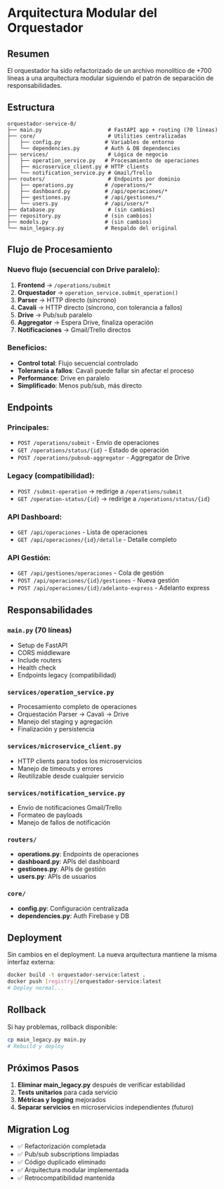 # Arquitectura Modular del Orquestador

## Resumen
El orquestador ha sido refactorizado de un archivo monolítico de +700 líneas a una arquitectura modular siguiendo el patrón de separación de responsabilidades.

## Estructura

```
orquestador-service-0/
├── main.py                     # FastAPI app + routing (70 líneas)
├── core/                       # Utilities centralizadas
│   ├── config.py              # Variables de entorno
│   └── dependencies.py        # Auth & DB dependencies
├── services/                   # Lógica de negocio
│   ├── operation_service.py   # Procesamiento de operaciones
│   ├── microservice_client.py # HTTP clients
│   └── notification_service.py # Gmail/Trello
├── routers/                    # Endpoints por dominio
│   ├── operations.py          # /operations/*
│   ├── dashboard.py           # /api/operaciones/*
│   ├── gestiones.py           # /api/gestiones/*
│   └── users.py               # /api/users/*
├── database.py                 # (sin cambios)
├── repository.py              # (sin cambios)
├── models.py                  # (sin cambios)
└── main_legacy.py             # Respaldo del original
```

## Flujo de Procesamiento

### Nuevo flujo (secuencial con Drive paralelo):
1. **Frontend** → `/operations/submit` 
2. **Orquestador** → `operation_service.submit_operation()`
3. **Parser** → HTTP directo (síncrono)
4. **Cavali** → HTTP directo (síncrono, con tolerancia a fallos)
5. **Drive** → Pub/sub paralelo
6. **Aggregator** → Espera Drive, finaliza operación
7. **Notificaciones** → Gmail/Trello directos

### Beneficios:
- **Control total**: Flujo secuencial controlado
- **Tolerancia a fallos**: Cavali puede fallar sin afectar el proceso
- **Performance**: Drive en paralelo
- **Simplificado**: Menos pub/sub, más directo

## Endpoints

### Principales:
- `POST /operations/submit` - Envío de operaciones
- `GET /operations/status/{id}` - Estado de operación
- `POST /operations/pubsub-aggregator` - Aggregator de Drive

### Legacy (compatibilidad):
- `POST /submit-operation` → redirige a `/operations/submit`
- `GET /operation-status/{id}` → redirige a `/operations/status/{id}`

### API Dashboard:
- `GET /api/operaciones` - Lista de operaciones
- `GET /api/operaciones/{id}/detalle` - Detalle completo

### API Gestión:
- `GET /api/gestiones/operaciones` - Cola de gestión
- `POST /api/operaciones/{id}/gestiones` - Nueva gestión
- `POST /api/operaciones/{id}/adelanto-express` - Adelanto express

## Responsabilidades

### `main.py` (70 líneas)
- Setup de FastAPI
- CORS middleware  
- Include routers
- Health check
- Endpoints legacy (compatibilidad)

### `services/operation_service.py`
- Procesamiento completo de operaciones
- Orquestación Parser → Cavali → Drive
- Manejo del staging y agregación
- Finalización y persistencia

### `services/microservice_client.py`
- HTTP clients para todos los microservicios
- Manejo de timeouts y errores
- Reutilizable desde cualquier servicio

### `services/notification_service.py`
- Envío de notificaciones Gmail/Trello
- Formateo de payloads
- Manejo de fallos de notificación

### `routers/`
- **operations.py**: Endpoints de operaciones
- **dashboard.py**: APIs del dashboard
- **gestiones.py**: APIs de gestión
- **users.py**: APIs de usuarios

### `core/`
- **config.py**: Configuración centralizada
- **dependencies.py**: Auth Firebase y DB

## Deployment

Sin cambios en el deployment. La nueva arquitectura mantiene la misma interfaz externa:

```bash
docker build -t orquestador-service:latest .
docker push [registry]/orquestador-service:latest
# Deploy normal...
```

## Rollback

Si hay problemas, rollback disponible:

```bash
cp main_legacy.py main.py
# Rebuild y deploy
```

## Próximos Pasos

1. **Eliminar main_legacy.py** después de verificar estabilidad
2. **Tests unitarios** para cada servicio
3. **Métricas y logging** mejorados  
4. **Separar servicios** en microservicios independientes (futuro)

## Migration Log

- ✅ Refactorización completada
- ✅ Pub/sub subscriptions limpiadas
- ✅ Código duplicado eliminado
- ✅ Arquitectura modular implementada
- ✅ Retrocompatibilidad mantenida